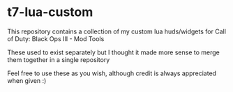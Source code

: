 # t7-lua-custom
This repository contains a collection of my custom lua huds/widgets for Call of Duty: Black Ops III - Mod Tools

These used to exist separately but I thought it made more sense to merge them together in a single repository

Feel free to use these as you wish, although credit is always appreciated when given :)
